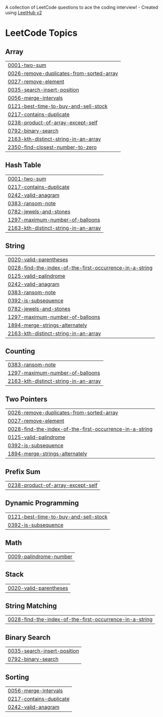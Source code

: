 A collection of LeetCode questions to ace the coding interview! - Created using [LeetHub v2](https://github.com/arunbhardwaj/LeetHub-2.0)
<!---LeetCode Topics Start-->
# LeetCode Topics
## Array
|  |
| ------- |
| [0001-two-sum](https://github.com/VapsTech/LeetCode/tree/master/0001-two-sum) |
| [0026-remove-duplicates-from-sorted-array](https://github.com/VapsTech/LeetCode/tree/master/0026-remove-duplicates-from-sorted-array) |
| [0027-remove-element](https://github.com/VapsTech/LeetCode/tree/master/0027-remove-element) |
| [0035-search-insert-position](https://github.com/VapsTech/LeetCode/tree/master/0035-search-insert-position) |
| [0056-merge-intervals](https://github.com/VapsTech/LeetCode/tree/master/0056-merge-intervals) |
| [0121-best-time-to-buy-and-sell-stock](https://github.com/VapsTech/LeetCode/tree/master/0121-best-time-to-buy-and-sell-stock) |
| [0217-contains-duplicate](https://github.com/VapsTech/LeetCode/tree/master/0217-contains-duplicate) |
| [0238-product-of-array-except-self](https://github.com/VapsTech/LeetCode/tree/master/0238-product-of-array-except-self) |
| [0792-binary-search](https://github.com/VapsTech/LeetCode/tree/master/0792-binary-search) |
| [2163-kth-distinct-string-in-an-array](https://github.com/VapsTech/LeetCode/tree/master/2163-kth-distinct-string-in-an-array) |
| [2350-find-closest-number-to-zero](https://github.com/VapsTech/LeetCode/tree/master/2350-find-closest-number-to-zero) |
## Hash Table
|  |
| ------- |
| [0001-two-sum](https://github.com/VapsTech/LeetCode/tree/master/0001-two-sum) |
| [0217-contains-duplicate](https://github.com/VapsTech/LeetCode/tree/master/0217-contains-duplicate) |
| [0242-valid-anagram](https://github.com/VapsTech/LeetCode/tree/master/0242-valid-anagram) |
| [0383-ransom-note](https://github.com/VapsTech/LeetCode/tree/master/0383-ransom-note) |
| [0782-jewels-and-stones](https://github.com/VapsTech/LeetCode/tree/master/0782-jewels-and-stones) |
| [1297-maximum-number-of-balloons](https://github.com/VapsTech/LeetCode/tree/master/1297-maximum-number-of-balloons) |
| [2163-kth-distinct-string-in-an-array](https://github.com/VapsTech/LeetCode/tree/master/2163-kth-distinct-string-in-an-array) |
## String
|  |
| ------- |
| [0020-valid-parentheses](https://github.com/VapsTech/LeetCode/tree/master/0020-valid-parentheses) |
| [0028-find-the-index-of-the-first-occurrence-in-a-string](https://github.com/VapsTech/LeetCode/tree/master/0028-find-the-index-of-the-first-occurrence-in-a-string) |
| [0125-valid-palindrome](https://github.com/VapsTech/LeetCode/tree/master/0125-valid-palindrome) |
| [0242-valid-anagram](https://github.com/VapsTech/LeetCode/tree/master/0242-valid-anagram) |
| [0383-ransom-note](https://github.com/VapsTech/LeetCode/tree/master/0383-ransom-note) |
| [0392-is-subsequence](https://github.com/VapsTech/LeetCode/tree/master/0392-is-subsequence) |
| [0782-jewels-and-stones](https://github.com/VapsTech/LeetCode/tree/master/0782-jewels-and-stones) |
| [1297-maximum-number-of-balloons](https://github.com/VapsTech/LeetCode/tree/master/1297-maximum-number-of-balloons) |
| [1894-merge-strings-alternately](https://github.com/VapsTech/LeetCode/tree/master/1894-merge-strings-alternately) |
| [2163-kth-distinct-string-in-an-array](https://github.com/VapsTech/LeetCode/tree/master/2163-kth-distinct-string-in-an-array) |
## Counting
|  |
| ------- |
| [0383-ransom-note](https://github.com/VapsTech/LeetCode/tree/master/0383-ransom-note) |
| [1297-maximum-number-of-balloons](https://github.com/VapsTech/LeetCode/tree/master/1297-maximum-number-of-balloons) |
| [2163-kth-distinct-string-in-an-array](https://github.com/VapsTech/LeetCode/tree/master/2163-kth-distinct-string-in-an-array) |
## Two Pointers
|  |
| ------- |
| [0026-remove-duplicates-from-sorted-array](https://github.com/VapsTech/LeetCode/tree/master/0026-remove-duplicates-from-sorted-array) |
| [0027-remove-element](https://github.com/VapsTech/LeetCode/tree/master/0027-remove-element) |
| [0028-find-the-index-of-the-first-occurrence-in-a-string](https://github.com/VapsTech/LeetCode/tree/master/0028-find-the-index-of-the-first-occurrence-in-a-string) |
| [0125-valid-palindrome](https://github.com/VapsTech/LeetCode/tree/master/0125-valid-palindrome) |
| [0392-is-subsequence](https://github.com/VapsTech/LeetCode/tree/master/0392-is-subsequence) |
| [1894-merge-strings-alternately](https://github.com/VapsTech/LeetCode/tree/master/1894-merge-strings-alternately) |
## Prefix Sum
|  |
| ------- |
| [0238-product-of-array-except-self](https://github.com/VapsTech/LeetCode/tree/master/0238-product-of-array-except-self) |
## Dynamic Programming
|  |
| ------- |
| [0121-best-time-to-buy-and-sell-stock](https://github.com/VapsTech/LeetCode/tree/master/0121-best-time-to-buy-and-sell-stock) |
| [0392-is-subsequence](https://github.com/VapsTech/LeetCode/tree/master/0392-is-subsequence) |
## Math
|  |
| ------- |
| [0009-palindrome-number](https://github.com/VapsTech/LeetCode/tree/master/0009-palindrome-number) |
## Stack
|  |
| ------- |
| [0020-valid-parentheses](https://github.com/VapsTech/LeetCode/tree/master/0020-valid-parentheses) |
## String Matching
|  |
| ------- |
| [0028-find-the-index-of-the-first-occurrence-in-a-string](https://github.com/VapsTech/LeetCode/tree/master/0028-find-the-index-of-the-first-occurrence-in-a-string) |
## Binary Search
|  |
| ------- |
| [0035-search-insert-position](https://github.com/VapsTech/LeetCode/tree/master/0035-search-insert-position) |
| [0792-binary-search](https://github.com/VapsTech/LeetCode/tree/master/0792-binary-search) |
## Sorting
|  |
| ------- |
| [0056-merge-intervals](https://github.com/VapsTech/LeetCode/tree/master/0056-merge-intervals) |
| [0217-contains-duplicate](https://github.com/VapsTech/LeetCode/tree/master/0217-contains-duplicate) |
| [0242-valid-anagram](https://github.com/VapsTech/LeetCode/tree/master/0242-valid-anagram) |
<!---LeetCode Topics End-->